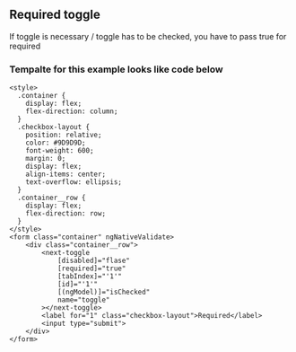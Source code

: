 ## Required toggle

If toggle is necessary / toggle has to be checked, you have to pass true for required

### Tempalte for this example looks like code below
```
<style>
  .container {
    display: flex;
    flex-direction: column;
  }
  .checkbox-layout {
    position: relative;
    color: #9D9D9D;
    font-weight: 600;
    margin: 0;
    display: flex;
    align-items: center;
    text-overflow: ellipsis;
  }
  .container__row {
    display: flex;
    flex-direction: row;
  }
</style>
<form class="container" ngNativeValidate>
    <div class="container__row">
        <next-toggle
            [disabled]="flase"
            [required]="true"
            [tabIndex]="'1'"
            [id]="'1'"
            [(ngModel)]="isChecked"
            name="toggle"
        ></next-toggle>
        <label for="1" class="checkbox-layout">Required</label>
        <input type="submit">
    </div>
</form>
```
